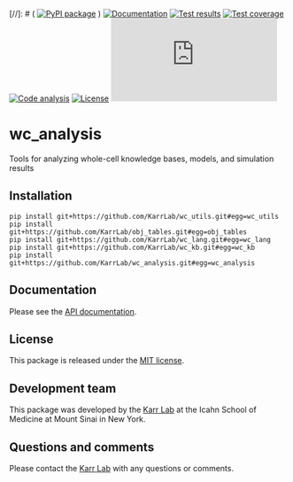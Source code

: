 [//]: # ( [![PyPI package](https://img.shields.io/pypi/v/wc_analysis.svg)](https://pypi.python.org/pypi/wc_analysis) )
[![Documentation](https://readthedocs.org/projects/wc-analysis/badge/?version=latest)](http://docs.karrlab.org/wc_analysis)
[![Test results](https://circleci.com/gh/KarrLab/wc_analysis.svg?style=shield)](https://circleci.com/gh/KarrLab/wc_analysis)
[![Test coverage](https://coveralls.io/repos/github/KarrLab/wc_analysis/badge.svg)](https://coveralls.io/github/KarrLab/wc_analysis)
[![Code analysis](https://api.codeclimate.com/v1/badges/fa022b6c68229ea4aef7/maintainability)](https://codeclimate.com/github/KarrLab/wc_analysis)
[![License](https://img.shields.io/github/license/KarrLab/wc_analysis.svg)](LICENSE)
![Analytics](https://ga-beacon.appspot.com/UA-86759801-1/wc_analysis/README.md?pixel)

# wc_analysis

Tools for analyzing whole-cell knowledge bases, models, and simulation results

## Installation

```
pip install git+https://github.com/KarrLab/wc_utils.git#egg=wc_utils
pip install git+https://github.com/KarrLab/obj_tables.git#egg=obj_tables
pip install git+https://github.com/KarrLab/wc_lang.git#egg=wc_lang
pip install git+https://github.com/KarrLab/wc_kb.git#egg=wc_kb
pip install git+https://github.com/KarrLab/wc_analysis.git#egg=wc_analysis
```

## Documentation
Please see the [API documentation](http://docs.karrlab.org/wc_analysis).

## License
This package is released under the [MIT license](LICENSE).

## Development team
This package was developed by the [Karr Lab](http://www.karrlab.org) at the Icahn School of Medicine at Mount Sinai in New York.

## Questions and comments
Please contact the [Karr Lab](http://www.karrlab.org) with any questions or comments.
